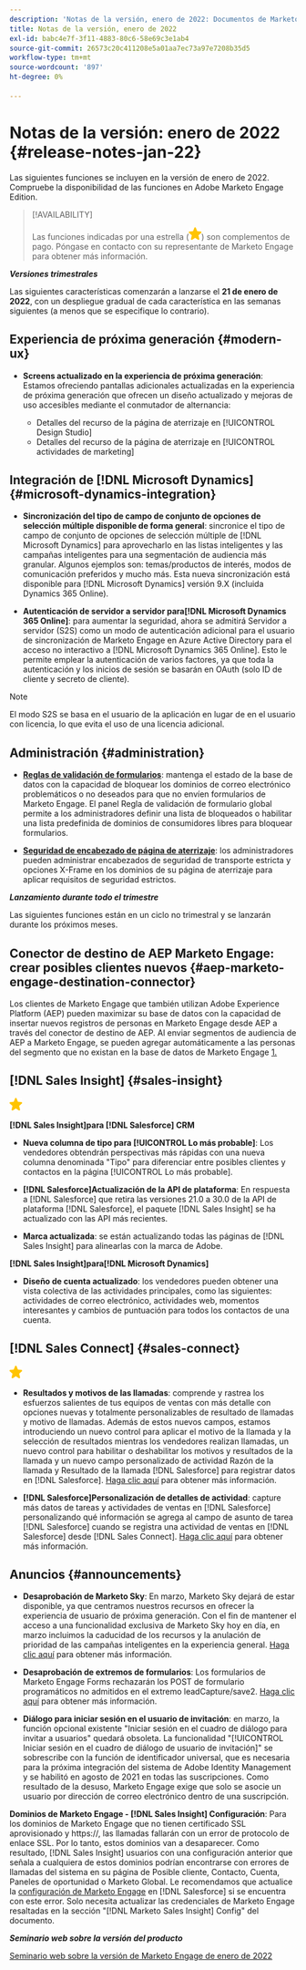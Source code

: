 ```yaml
---
description: 'Notas de la versión, enero de 2022: Documentos de Marketo: documentación del producto'
title: Notas de la versión, enero de 2022
exl-id: babc4e7f-3f11-4883-80c6-58e69c3e1ab4
source-git-commit: 26573c20c411208e5a01aa7ec73a97e7208b35d5
workflow-type: tm+mt
source-wordcount: '897'
ht-degree: 0%

---
```


# Notas de la versión: enero de 2022 {#release-notes-jan-22}

Las siguientes funciones se incluyen en la versión de enero de 2022. Compruebe la disponibilidad de las funciones en Adobe Marketo Engage Edition.

>[!AVAILABILITY]
>
>Las funciones indicadas por una estrella (![star](assets/yellow-star.png)) son complementos de pago. Póngase en contacto con su representante de Marketo Engage para obtener más información.

**_Versiones trimestrales_**

Las siguientes características comenzarán a lanzarse el **21 de enero de 2022**, con un despliegue gradual de cada característica en las semanas siguientes (a menos que se especifique lo contrario).

## Experiencia de próxima generación {#modern-ux}

* **Screens actualizado en la experiencia de próxima generación**: Estamos ofreciendo pantallas adicionales actualizadas en la experiencia de próxima generación que ofrecen un diseño actualizado y mejoras de uso accesibles mediante el conmutador de alternancia:

   * Detalles del recurso de la página de aterrizaje en [!UICONTROL Design Studio]
   * Detalles del recurso de la página de aterrizaje en [!UICONTROL actividades de marketing]

## Integración de [!DNL Microsoft Dynamics] {#microsoft-dynamics-integration}

* **Sincronización del tipo de campo de conjunto de opciones de selección múltiple disponible de forma general**: sincronice el tipo de campo de conjunto de opciones de selección múltiple de [!DNL Microsoft Dynamics] para aprovecharlo en las listas inteligentes y las campañas inteligentes para una segmentación de audiencia más granular. Algunos ejemplos son: temas/productos de interés, modos de comunicación preferidos y mucho más. Esta nueva sincronización está disponible para [!DNL Microsoft Dynamics] versión 9.X (incluida Dynamics 365 Online).

* **Autenticación de servidor a servidor para[!DNL Microsoft Dynamics 365 Online]**: para aumentar la seguridad, ahora se admitirá Servidor a servidor (S2S) como un modo de autenticación adicional para el usuario de sincronización de Marketo Engage en Azure Active Directory para el acceso no interactivo a [!DNL Microsoft Dynamics 365 Online]. Esto le permite emplear la autenticación de varios factores, ya que toda la autenticación y los inicios de sesión se basarán en OAuth (solo ID de cliente y secreto de cliente).

>[!NOTE]
>
>El modo S2S se basa en el usuario de la aplicación en lugar de en el usuario con licencia, lo que evita el uso de una licencia adicional.

## Administración {#administration}

* **[Reglas de validación de formularios](/help/marketo/product-docs/administration/settings/global-form-validation-rules.md)**: mantenga el estado de la base de datos con la capacidad de bloquear los dominios de correo electrónico problemáticos o no deseados para que no envíen formularios de Marketo Engage. El panel Regla de validación de formulario global permite a los administradores definir una lista de bloqueados o habilitar una lista predefinida de dominios de consumidores libres para bloquear formularios.

* **[Seguridad de encabezado de página de aterrizaje](/help/marketo/product-docs/administration/settings/landing-page-headers.md)**: los administradores pueden administrar encabezados de seguridad de transporte estricta y opciones X-Frame en los dominios de su página de aterrizaje para aplicar requisitos de seguridad estrictos.

**_Lanzamiento durante todo el trimestre_**

Las siguientes funciones están en un ciclo no trimestral y se lanzarán durante los próximos meses.

## Conector de destino de AEP Marketo Engage: crear posibles clientes nuevos {#aep-marketo-engage-destination-connector}

Los clientes de Marketo Engage que también utilizan Adobe Experience Platform (AEP) pueden maximizar su base de datos con la capacidad de insertar nuevos registros de personas en Marketo Engage desde AEP a través del conector de destino de AEP. Al enviar segmentos de audiencia de AEP a Marketo Engage, se pueden agregar automáticamente a las personas del segmento que no existan en la base de datos de Marketo Engage [1.](/help/marketo/product-docs/core-marketo-concepts/smart-lists-and-static-lists/static-lists/push-an-adobe-experience-platform-segment-to-a-marketo-static-list.md)

## [!DNL Sales Insight] {#sales-insight}

![(estrella)](assets/yellow-star.png)

**[!DNL Sales Insight]para [!DNL Salesforce] CRM**

* **Nueva columna de tipo para [!UICONTROL Lo más probable]**: Los vendedores obtendrán perspectivas más rápidas con una nueva columna denominada &quot;Tipo&quot; para diferenciar entre posibles clientes y contactos en la página [!UICONTROL Lo más probable].

* **[!DNL Salesforce]Actualización de la API de plataforma**: En respuesta a [!DNL Salesforce] que retira las versiones 21.0 a 30.0 de la API de plataforma [!DNL Salesforce], el paquete [!DNL Sales Insight] se ha actualizado con las API más recientes.

* **Marca actualizada**: se están actualizando todas las páginas de [!DNL Sales Insight] para alinearlas con la marca de Adobe.

**[!DNL Sales Insight]para[!DNL Microsoft Dynamics]**

* **Diseño de cuenta actualizado**: los vendedores pueden obtener una vista colectiva de las actividades principales, como las siguientes: actividades de correo electrónico, actividades web, momentos interesantes y cambios de puntuación para todos los contactos de una cuenta.

## [!DNL Sales Connect] {#sales-connect}

![(estrella)](assets/yellow-star.png)

* **Resultados y motivos de las llamadas**: comprende y rastrea los esfuerzos salientes de tus equipos de ventas con más detalle con opciones nuevas y totalmente personalizables de resultado de llamadas y motivo de llamadas. Además de estos nuevos campos, estamos introduciendo un nuevo control para aplicar el motivo de la llamada y la selección de resultados mientras los vendedores realizan llamadas, un nuevo control para habilitar o deshabilitar los motivos y resultados de la llamada y un nuevo campo personalizado de actividad Razón de la llamada y Resultado de la llamada [!DNL Salesforce] para registrar datos en [!DNL Salesforce]. [Haga clic aquí](https://nation.marketo.com/t5/product-blogs/sales-connect-enhancements-to-call-outcomes-q1-22-release/ba-p/319812) para obtener más información.

* **[!DNL Salesforce]Personalización de detalles de actividad**: capture más datos de tareas y actividades de ventas en [!DNL Salesforce] personalizando qué información se agrega al campo de asunto de tarea [!DNL Salesforce] cuando se registra una actividad de ventas en [!DNL Salesforce] desde [!DNL Sales Connect]. [Haga clic aquí](https://nation.marketo.com/t5/product-blogs/sales-connect-enahncements-to-activity-logging-to-salesforce-q1/ba-p/319819) para obtener más información.

## Anuncios {#announcements}

* **Desaprobación de Marketo Sky**: En marzo, Marketo Sky dejará de estar disponible, ya que centramos nuestros recursos en ofrecer la experiencia de usuario de próxima generación. Con el fin de mantener el acceso a una funcionalidad exclusiva de Marketo Sky hoy en día, en marzo incluimos la caducidad de los recursos y la anulación de prioridad de las campañas inteligentes en la experiencia general. [Haga clic aquí](https://nation.marketo.com/t5/the-modern-ux/marketo-sky-deprecation-notice/ba-p/320115#M33) para obtener más información.

* **Desaprobación de extremos de formularios**: Los formularios de Marketo Engage Forms rechazarán los POST de formulario programáticos no admitidos en el extremo leadCapture/save2. [Haga clic aquí](https://nation.marketo.com/t5/product-documents/updated-october-2021-upcoming-changes-to-the-marketo-engage-form/ta-p/306631) para obtener más información.

* **Diálogo para iniciar sesión en el usuario de invitación**: en marzo, la función opcional existente &quot;Iniciar sesión en el cuadro de diálogo para invitar a usuarios&quot; quedará obsoleta. La funcionalidad &quot;[!UICONTROL Iniciar sesión en el cuadro de diálogo de usuario de invitación]&quot; se sobrescribe con la función de identificador universal, que es necesaria para la próxima integración del sistema de Adobe Identity Management y se habilitó en agosto de 2021 en todas las suscripciones. Como resultado de la desuso, Marketo Engage exige que solo se asocie un usuario por dirección de correo electrónico dentro de una suscripción.

**Dominios de Marketo Engage - [!DNL Sales Insight] Configuración**: Para los dominios de Marketo Engage que no tienen certificado SSL aprovisionado y https://, las llamadas fallarán con un error de protocolo de enlace SSL. Por lo tanto, estos dominios van a desaparecer. Como resultado, [!DNL Sales Insight] usuarios con una configuración anterior que señala a cualquiera de estos dominios podrían encontrarse con errores de llamadas del sistema en su página de Posible cliente, Contacto, Cuenta, Paneles de oportunidad o Marketo Global. Le recomendamos que actualice la [configuración de Marketo Engage](/help/marketo/product-docs/marketo-sales-insight/msi-for-salesforce/configuration/configure-marketo-sales-insight-in-salesforce-enterprise-unlimited.md) en [!DNL Salesforce] si se encuentra con este error. Solo necesita actualizar las credenciales de Marketo Engage resaltadas en la sección &quot;[!DNL Marketo Sales Insight] Config&quot; del documento.

**_Seminario web sobre la versión del producto_**

[Seminario web sobre la versión de Marketo Engage de enero de 2022](https://engage.marketo.com/2022_January_Release_Webinar_DemandPage.html)
